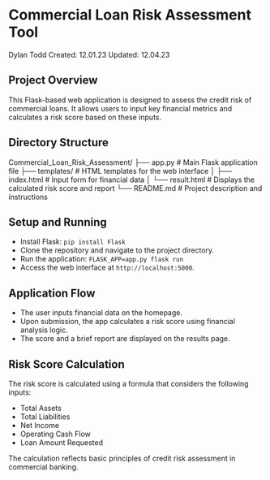 # Commercial Loan Risk Assessment Tool
Dylan Todd
Created: 12.01.23
Updated: 12.04.23

## Project Overview
This Flask-based web application is designed to assess the credit risk of commercial loans. It allows users to input key financial metrics and calculates a risk score based on these inputs.

## Directory Structure
Commercial_Loan_Risk_Assessment/
├── app.py                   # Main Flask application file
├── templates/               # HTML templates for the web interface
│   ├── index.html           # Input form for financial data
│   └── result.html          # Displays the calculated risk score and report
└── README.md                # Project description and instructions

## Setup and Running
- Install Flask: `pip install Flask`
- Clone the repository and navigate to the project directory.
- Run the application: `FLASK_APP=app.py flask run`
- Access the web interface at `http://localhost:5000`.

## Application Flow
- The user inputs financial data on the homepage.
- Upon submission, the app calculates a risk score using financial analysis logic.
- The score and a brief report are displayed on the results page.

## Risk Score Calculation
The risk score is calculated using a formula that considers the following inputs:
- Total Assets
- Total Liabilities
- Net Income
- Operating Cash Flow
- Loan Amount Requested

The calculation reflects basic principles of credit risk assessment in commercial banking.